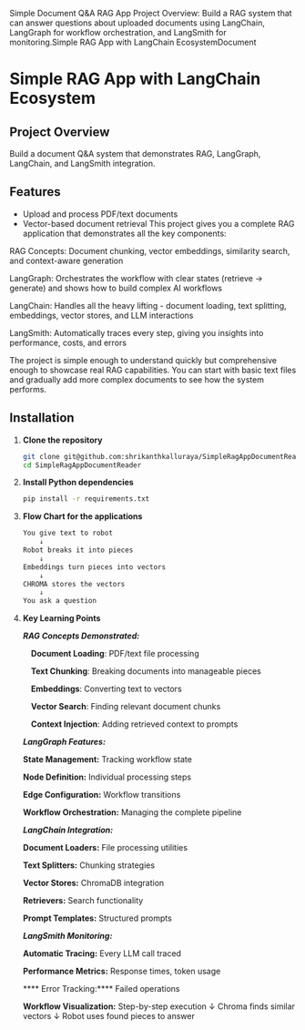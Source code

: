 Simple Document Q&A RAG App
Project Overview: Build a RAG system that can answer questions about uploaded documents using LangChain, LangGraph for workflow orchestration, and LangSmith for monitoring.Simple RAG App with LangChain EcosystemDocument 

# Simple RAG App with LangChain Ecosystem

## Project Overview
Build a document Q&A system that demonstrates RAG, LangGraph, LangChain, and LangSmith integration.

## Features
- Upload and process PDF/text documents
- Vector-based document retrieval
This project gives you a complete RAG application that demonstrates all the key components:

RAG Concepts: Document chunking, vector embeddings, similarity search, and context-aware generation

LangGraph: Orchestrates the workflow with clear states (retrieve → generate) and shows how to build complex AI workflows

LangChain: Handles all the heavy lifting - document loading, text splitting, embeddings, vector stores, and LLM interactions

LangSmith: Automatically traces every step, giving you insights into performance, costs, and errors

The project is simple enough to understand quickly but comprehensive enough to showcase real RAG capabilities. You can start with basic text files and gradually add more complex documents to see how the system performs.


## Installation

1. **Clone the repository**

   ```bash
   git clone git@github.com:shrikanthkalluraya/SimpleRagAppDocumentReader.git
   cd SimpleRagAppDocumentReader
   ```

2. **Install Python dependencies**

   ```bash
   pip install -r requirements.txt
   ```

3. **Flow Chart for the applications**

   ```bash
   You give text to robot
       ↓
   Robot breaks it into pieces  
       ↓
   Embeddings turn pieces into vectors
       ↓  
   CHROMA stores the vectors
       ↓
   You ask a question

4. **Key Learning Points**
   
   ***RAG Concepts Demonstrated:***

      &emsp;****Document Loading****: PDF/text file processing
   
      &emsp;****Text Chunking****: Breaking documents into manageable pieces
   
      &emsp;****Embeddings****: Converting text to vectors
   
      &emsp;****Vector Search****: Finding relevant document chunks
   
      &emsp;****Context Injection****: Adding retrieved context to prompts&emsp;
   
   ***LangGraph Features:***
   
      ****State Management:**** Tracking workflow state
   
      ****Node Definition:**** Individual processing steps
   
      ****Edge Configuration:**** Workflow transitions
   
      ****Workflow Orchestration:**** Managing the complete pipeline
   
   ***LangChain Integration:***
   
      ****Document Loaders:**** File processing utilities
      
      ****Text Splitters:**** Chunking strategies
      
      ****Vector Stores:**** ChromaDB integration
      
      ****Retrievers:**** Search functionality
      
      ****Prompt Templates:**** Structured prompts
   
   ***LangSmith Monitoring:***
   
      ****Automatic Tracing:**** Every LLM call traced
      
      ****Performance Metrics:**** Response times, token usage
   
     **** Error Tracking:**** Failed operations
   
      ****Workflow Visualization:**** Step-by-step execution
             ↓
         Chroma finds similar vectors
             ↓
         Robot uses found pieces to answer
   
